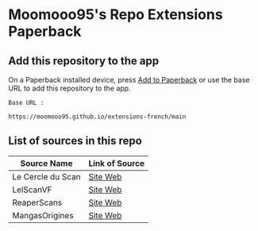 # Moomooo95's Repo Extensions Paperback

## Add this repository to the app

On a Paperback installed device, press [Add to Paperback](paperback://addRepo?displayName=Moomooo95%27s%20Extensions&url=https%3A%2F%2Fmoomooo95.github.io%2Fextensions-french%2Fmain) or use the base URL to add this repository to the app.

```
Base URL :

https://moomooo95.github.io/extensions-french/main
```

## List of sources in this repo

|    Source Name    |   Link of Source |
| ---               | ---              |
| Le Cercle du Scan | [Site Web](https://lel.lecercleduscan.com/) |
| LelScanVF         | [Site Web](https://lelscan-vf.co/) |
| ReaperScans       | [Site Web](https://reaperscans.fr/) |
| MangasOrigines    | [Site Web](https://mangas-origines.fr/) |
